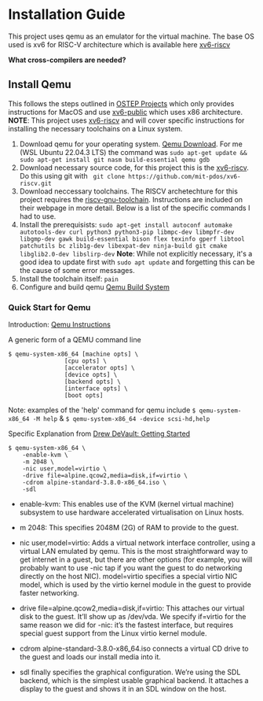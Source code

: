 # Installation Guide
This project uses qemu as an emulator for the virtual machine. The base OS used is xv6 for RISC-V architecture which is available here [xv6-riscv](https://github.com/mit-pdos/xv6-riscv)

**What cross-compilers are needed?** 

## Install Qemu
This follows the steps outlined in [OSTEP Projects](https://github.com/remzi-arpacidusseau/ostep-projects/blob/master/INSTALL-xv6.md) which only provides instructions for MacOS and use [xv6-public](https://github.com/mit-pdos/xv6-public) which uses x86 architecture. 
**NOTE**: This project uses [xv6-riscv](https://github.com/mit-pdos/xv6-riscv?tab=readme-ov-file) and will cover specific instructions for installing the necessary toolchains on a Linux system.

1. Download qemu for your operating system. [Qemu Download](https://www.qemu.org/download). For me (WSL Ubuntu 22.04.3 LTS) the command was ```sudo apt-get update && sudo apt-get install git nasm build-essential qemu gdb```
2. Download necessary source code, for this project this is the [xv6-riscv](https://github.com/mit-pdos/xv6-riscv?tab=readme-ov-file). Do this using git with ``` git clone https://github.com/mit-pdos/xv6-riscv.git```
3. Download neccessary toolchains. The RISCV archetechture for this project requires the [riscv-gnu-toolchain](https://github.com/riscv-collab/riscv-gnu-toolchain). Instructions are included on their webpage in more detail. Below is a list of the specific commands I had to use. 
  1.  Install the prerequisists: ```sudo apt-get install autoconf automake autotools-dev curl python3 python3-pip libmpc-dev libmpfr-dev libgmp-dev gawk build-essential bison flex texinfo gperf libtool patchutils bc zlib1g-dev libexpat-dev ninja-build git cmake libglib2.0-dev libslirp-dev```  **Note**: While not explicitly necessary, it's a good idea to update first with  ```sudo apt update``` and forgetting this can be the cause of some error messages.
  2.  Install the toolchain itself: ```pain```
5. Configure and build qemu [Qemu Build System](https://www.qemu.org/docs/master/devel/build-system.html)

### Quick Start for Qemu
Introduction: [Qemu Instructions](https://www.qemu.org/docs/master/system/introduction.html#running)

A generic form of a QEMU command line

```
$ qemu-system-x86_64 [machine opts] \
                [cpu opts] \
                [accelerator opts] \
                [device opts] \
                [backend opts] \
                [interface opts] \
                [boot opts]
```
                
Note: examples of the 'help' command for qemu include
`$ qemu-system-x86_64 -M help` & `$ qemu-system-x86_64 -device scsi-hd,help`

Specific Explanation from [Drew DeVault: Getting Started](https://drewdevault.com/2018/09/10/Getting-started-with-qemu.html)
```
$ qemu-system-x86_64 \
    -enable-kvm \
    -m 2048 \
    -nic user,model=virtio \
    -drive file=alpine.qcow2,media=disk,if=virtio \
    -cdrom alpine-standard-3.8.0-x86_64.iso \
    -sdl
```
- enable-kvm: This enables use of the KVM (kernel virtual machine) subsystem to use hardware accelerated virtualisation on Linux hosts.

- m 2048: This specifies 2048M (2G) of RAM to provide to the guest.

- nic user,model=virtio: Adds a virtual network interface controller, using a virtual LAN emulated by qemu. This is the most straightforward way to get internet in a guest, but there are other options (for example, you will probably want to use -nic tap if you want the guest to do networking directly on the host NIC). model=virtio specifies a special virtio NIC model, which is used by the virtio kernel module in the guest to provide faster networking.

- drive file=alpine.qcow2,media=disk,if=virtio: This attaches our virtual disk to the guest. It’ll show up as /dev/vda. We specify if=virtio for the same reason we did for -nic: it’s the fastest interface, but requires special guest support from the Linux virtio kernel module.

- cdrom alpine-standard-3.8.0-x86_64.iso connects a virtual CD drive to the guest and loads our install media into it.

- sdl finally specifies the graphical configuration. We’re using the SDL backend, which is the simplest usable graphical backend. It attaches a display to the guest and shows it in an SDL window on the host.
